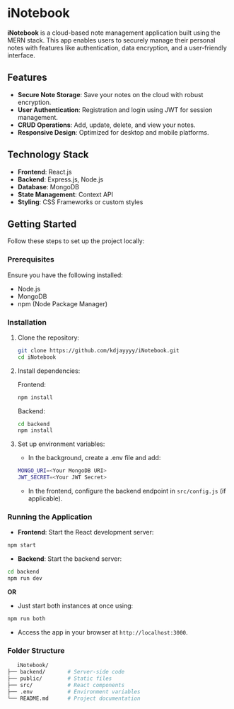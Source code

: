 # iNotebook


**iNotebook** is a cloud-based note management application built using the MERN stack. This app enables users to securely manage their personal notes with features like authentication, data encryption, and a user-friendly interface.

## Features

- **Secure Note Storage**: Save your notes on the cloud with robust encryption.
- **User Authentication**: Registration and login using JWT for session management.
- **CRUD Operations**: Add, update, delete, and view your notes.
- **Responsive Design**: Optimized for desktop and mobile platforms.

## Technology Stack

- **Frontend**: React.js
- **Backend**: Express.js, Node.js
- **Database**: MongoDB
- **State Management**: Context API
- **Styling**: CSS Frameworks or custom styles

## Getting Started

Follow these steps to set up the project locally:

### Prerequisites

Ensure you have the following installed:

- Node.js
- MongoDB
- npm (Node Package Manager)

### Installation

1. Clone the repository:

   ```bash
   git clone https://github.com/kdjayyyy/iNotebook.git
   cd iNotebook
   ```

2. Install dependencies:

   Frontend:

   ```bash
   npm install
   ```

   Backend:

   ```bash
   cd backend
   npm install
   ```

3. Set up environment variables:

   - In the background, create a .env file and add:

   ```bash
   MONGO_URI=<Your MongoDB URI>
   JWT_SECRET=<Your JWT Secret>
   ```
   - In the frontend, configure the backend endpoint in ```src/config.js``` (if applicable).

### Running the Application

   - **Frontend**: Start the React development server:

   ```bash
   npm start
   ```

   - **Backend**: Start the backend server:

   ```bash
   cd backend
   npm run dev
   ```

   **OR**

   - Just start both instances at once using:

   ```bash
   npm run both
   ```

   - Access the app in your browser at ```http://localhost:3000```.

### Folder Structure 

   ```bash
      iNotebook/
   ├── backend/       # Server-side code
   ├── public/        # Static files
   ├── src/           # React components
   ├── .env           # Environment variables
   └── README.md      # Project documentation
   ```

